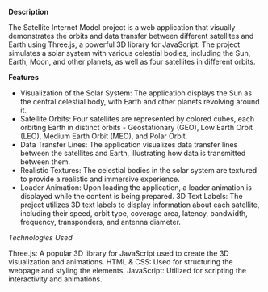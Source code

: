 <b>Description</b>

The Satellite Internet Model project is a web application that visually demonstrates the orbits and data transfer between different satellites and Earth using Three.js, a powerful 3D library for JavaScript. The project simulates a solar system with various celestial bodies, including the Sun, Earth, Moon, and other planets, as well as four satellites in different orbits.

<b>Features</b>

- Visualization of the Solar System: The application displays the Sun as the central celestial body, with Earth and other planets revolving around it.
- Satellite Orbits: Four satellites are represented by colored cubes, each orbiting Earth in distinct orbits - Geostationary (GEO), Low Earth Orbit (LEO), Medium Earth Orbit (MEO), and Polar Orbit.
- Data Transfer Lines: The application visualizes data transfer lines between the satellites and Earth, illustrating how data is transmitted between them.
- Realistic Textures: The celestial bodies in the solar system are textured to provide a realistic and immersive experience.
- Loader Animation: Upon loading the application, a loader animation is displayed while the content is being prepared.
3D Text Labels: The project utilizes 3D text labels to display information about each satellite, including their speed, orbit type, coverage area, latency, bandwidth, frequency, transponders, and antenna diameter.

*Technologies Used*

Three.js: A popular 3D library for JavaScript used to create the 3D visualization and animations.
HTML & CSS: Used for structuring the webpage and styling the elements.
JavaScript: Utilized for scripting the interactivity and animations.
